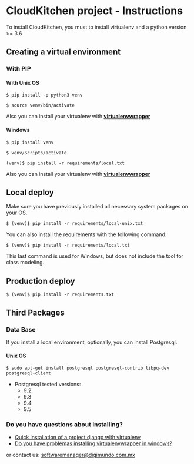 # CloudKitchen project - Instructions

To install CloudKitchen, you must to install virtualenv and a python version >= 3.6

## Creating a virtual environment
 
### With PIP

#### With Unix OS

    $ pip install -p python3 venv

    $ source venv/bin/activate
    
Also you can install your virtualenv with **[virtualenvwrapper](https://virtualenvwrapper.readthedocs.io/en/latest/)**

#### Windows

	$ pip install venv

	$ venv/Scripts/activate

	(venv)$ pip install -r requirements/local.txt
	
Also you can install your virtualenv with **[virtualenvwrapper](https://pypi.python.org/pypi/virtualenvwrapper-win)**
	


## Local deploy

Make sure you have previously installed all necessary system packages on your OS.

	$ (venv)$ pip install -r requirements/local-unix.txt

You can also install the requirements with the following command:

	$ (venv)$ pip install -r requirements/local.txt

This last command is used for Windows, but does not include the tool for class modeling.
	
## Production deploy

    $ (venv)$ pip install -r requirements.txt

## Third Packages 
### Data Base
If you install a local environment, optionally, you can install Postgresql.

#### Unix OS
    $ sudo apt-get install postgresql postgresql-contrib libpq-dev postgresql-client

- Postgresql tested versions: 
  - 9.2
  - 9.3
  - 9.4
  - 9.5

### Do you have questions about installing?
* [Quick installation of a project django with virtualenv](https://tutorial.djangogirls.org/es/django_installation/)
* [Do you have problemas installing virtualenvwrapper in windows?](https://docs.google.com/presentation/d/1hcTZYw8nJFJ4C59wHb9Z_c8U_oFSeL-nVX8yT0f-aKE/edit?usp=sharing)

or contact us: [softwaremanager@digimundo.com.mx](mailto:softwaremanager@digimundo.com.mx)
    
